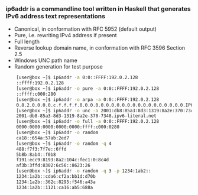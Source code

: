### ip6addr is a commandline tool written in Haskell that generates IPv6 address text representations

* Canonical, in conformation with RFC 5952 (default output)
* Pure, i.e. rewriting IPv4 address if present
* Full length
* Reverse lookup domain name, in conformation with RFC 3596 Section 2.5
* Windows UNC path name
* Random generation for test purpose  


```bash
    [user@box ~]$ ip6addr -a 0:0::FFFF:192.0.2.128  
    ::ffff:192.0.2.128  
    [user@box ~]$ ip6addr -o pure -a 0:0::FFFF:192.0.2.128  
    ::ffff:c000:280  
    [user@box ~]$ ip6addr -o arpa -a 0:0::FFFF:192.0.2.128  
    0.8.2.0.0.0.0.c.f.f.f.f.0.0.0.0.0.0.0.0.0.0.0.0.0.0.0.0.0.0.0.0.IP6.ARPA.  
    [user@box ~]$ ip6addr -o unc -a 2001:db8:85a3:8d3:1319:8a2e:370:7348
    2001-db8-85a3-8d3-1319-8a2e-370-7348.ipv6-literal.net    
    [user@box ~]$ ip6addr -o full -a 0:0::FFFF:192.0.2.128  
    0000:0000:0000:0000:0000:ffff:c000:0280  
    [user@box ~]$ ip6addr -o random  
    ca18::654a:57ab:2ed7  
    [user@box ~]$ ip6addr -o random -q 4  
    488:f7f3:7f7e::6ffd  
    5b8b:8ab4::f0b8  
    f191:ecc9:8193:8a2:104c:fec1:0:8c4d  
    af3b:3ffd:8302:6c56::8623:26  
    [user@box ~]$ ip6addr -o random -q 3 -p 1234:1ab2::  
    1234:1a2b::cda6:cf2a:bb1d:d70b  
    1234:1a2b::362c:8295:f546:a43a  
    1234:1a2b::1121:ca16:ab5:688a  
```
